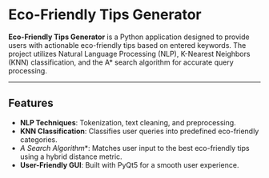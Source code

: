 # Eco-Friendly Tips Generator

**Eco-Friendly Tips Generator** is a Python application designed to provide users with actionable eco-friendly tips based on entered keywords. The project utilizes Natural Language Processing (NLP), K-Nearest Neighbors (KNN) classification, and the A* search algorithm for accurate query processing.

---

## Features
- **NLP Techniques**: Tokenization, text cleaning, and preprocessing.
- **KNN Classification**: Classifies user queries into predefined eco-friendly categories.
- **A* Search Algorithm**: Matches user input to the best eco-friendly tips using a hybrid distance metric.
- **User-Friendly GUI**: Built with PyQt5 for a smooth user experience.



